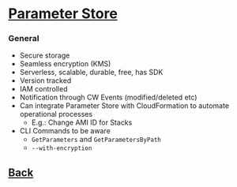 # [Parameter Store](../README.md)

### General

* Secure storage
* Seamless encryption (KMS)
* Serverless, scalable, durable, free, has SDK
* Version tracked
* IAM controlled
* Notification through CW Events (modified/deleted etc)
* Can integrate Parameter Store with CloudFormation to automate operational processes
	* E.g.: Change AMI ID for Stacks
* CLI Commands to be aware
	* `GetParameters` and `GetParametersByPath`
	* `--with-encryption`

## [Back](../README.md)